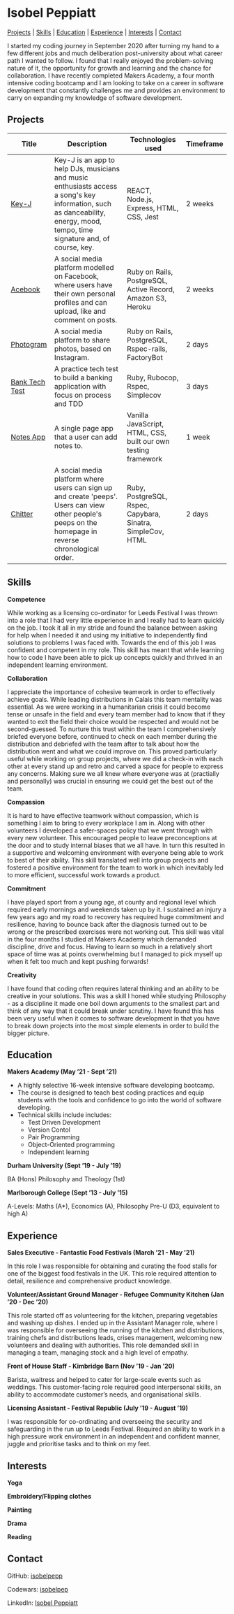 # Isobel Peppiatt

[Projects](#projects) | [Skills](#skills) | [Education](#education) | [Experience](#experience) | [Interests](#interests) | [Contact](#contact)

I started my coding journey in September 2020 after turning my hand to a few different jobs and much deliberation post-university about what career path I wanted to follow. I found that I really enjoyed the problem-solving nature of it, the opportunity for growth and learning and the chance for collaboration. I have recently completed Makers Academy, a four month intensive coding bootcamp and I am looking to take on a career in software development that constantly challenges me and provides an environment to carry on expanding my knowledge of software development. 

## Projects

| Title    | Description | Technologies used | Timeframe |
|----------|-------------|-------------------|-----------|
|[Key-J](https://github.com/isobelpepp/key-j)| Key-J is an app to help DJs, musicians and music enthusiasts access a song's key information, such as danceability, energy, mood, tempo, time signature and, of course, key.| REACT, Node.js, Express, HTML, CSS, Jest | 2 weeks|
|[Acebook](https://github.com/isobelpepp/acebook-danger-noodles)| A social media platform modelled on Facebook, where users have their own personal profiles and can upload, like and comment on posts. | Ruby on Rails, PostgreSQL, Active Record, Amazon S3, Heroku | 2 weeks |
|[Photogram](https://github.com/isobelpepp/photogram) | A social media platform to share photos, based on Instagram. | Ruby on Rails, PostgreSQL, Rspec-rails, FactoryBot | 2 days |
|[Bank Tech Test](https://github.com/isobelpepp/bank-tech-test) | A practice tech test to build a banking application with focus on process and TDD | Ruby, Rubocop, Rspec, Simplecov | 3 days |
|[Notes App](https://github.com/isobelpepp/js-notes-app) | A single page app that a user can add notes to. | Vanilla JavaScript, HTML, CSS, built our own testing framework | 1 week |
|[Chitter](https://github.com/isobelpepp/chitter-challenge)| A social media platform where users can sign up and create 'peeps'. Users can view other people's peeps on the homepage in reverse chronological order. | Ruby, PostgreSQL, Rspec, Capybara, Sinatra, SimpleCov, HTML | 2 days |

## Skills

**Competence**

While working as a licensing co-ordinator for Leeds Festival I was thrown into a role that I had very little experience in and I really had to learn quickly on the job. I took it all in my stride and found the balance between asking for help when I needed it and using my initiative to independently find solutions to problems I was faced with. Towards the end of this job I was confident and competent in my role. This skill has meant that while learning how to code I have been able to pick up concepts quickly and thrived in an independent learning environment. 

**Collaboration**

I appreciate the importance of cohesive teamwork in order to effectively achieve goals. While leading distributions in Calais this team mentality was essential. As we were working in a humanitarian crisis it could become tense or unsafe in the field and every team member had to know that if they wanted to exit the field their choice would be respected and would not be second-guessed. To nurture this trust within the team I comprehensively briefed everyone before, continued to check on each member during the distribution and debriefed with the team after to talk about how the distribution went and what we could improve on. This proved particularly useful while working on group projects, where we did a check-in with each other at every stand up and retro and carved a space for people to express any concerns. Making sure we all knew where everyone was at (practially and personally) was crucial in ensuring we could get the best out of the team.

**Compassion**

It is hard to have effective teamwork without compassion, which is something I aim to bring to every workplace I am in. Along with other volunteers I developed a safer-spaces policy that we went through with every new volunteer. This encouraged people to leave preconceptions at the door and to study internal biases that we all have. In turn this resulted in a supportive and welcoming environment with everyone being able to work to best of their ability. This skill translated well into group projects and fostered a positive environment for the team to work in which inevitably led to more efficient, successful work towards a product.

**Commitment**

I have played sport from a young age, at county and regional level which required early mornings and weekends taken up by it. I sustained an injury a few years ago and my road to recovery has required huge commitment and resilience, having to bounce back after the diagnosis turned out to be wrong or the prescribed exercises were not working out. This skill was vital in the four months I studied at Makers Academy which demanded discipline, drive and focus. Having to learn so much in a relatively short space of time was at points overwhelming but I managed to pick myself up when it felt too much and kept pushing forwards!

**Creativity**

I have found that coding often requires lateral thinking and an ability to be creative in your solutions. This was a skill I honed while studying Philosophy - as a discipline it made one boil down arguments to the smallest part and think of any way that it could break under scrutiny. I have found this has been very useful when it comes to software development in that you have to break down projects into the most simple elements in order to build the bigger picture.


## Education

**Makers Academy (May ’21 - Sept ’21)**

- A highly selective 16-week intensive software developing bootcamp. 
- The course is designed to teach best coding practices and equip students with the tools and confidence to go into the world of software developing. 
- Technical skills include includes:
    - Test Driven Development
    - Version Contol
    - Pair Programming
    - Object-Oriented programming
    - Independent learning


**Durham University (Sept ’19 - July ’19)**

BA (Hons) Philosophy and Theology (1st)


**Marlborough College (Sept ’13 - July ’15)**

A-Levels: Maths (A*), Economics (A), Philosophy Pre-U (D3, equivalent to high A)


## Experience


**Sales Executive - Fantastic Food Festivals (March ’21 - May ’21)**

In this role I was responsible for obtaining and curating the food stalls for one of the biggest food festivals in the UK. This role required attention to detail, resilience and comprehensive product knowledge.

**Volunteer/Assistant Ground Manager - Refugee Community Kitchen (Jan ’20 - Dec ’20)**

This role started off as volunteering for the kitchen, preparing vegetables and washing up dishes. I ended up in the Assistant Manager role, where I was responsible for overseeing the running of the kitchen and distributions, training chefs and distributions leads, crises management, welcoming new volunteers and dealing with authorities. This role demanded skill in managing a team, managing stock and a high level of empathy.

**Front of House Staff - Kimbridge Barn (Nov ’19 - Jan ’20)**

Barista, waitress and helped to cater for large-scale events such as weddings. This customer-facing role required good interpersonal skills, an ability to accommodate customer’s needs, and organisational skills.

**Licensing Assistant - Festival Republic (July ’19 - August ’19)**

I was responsible for co-ordinating and overseeing the security and safeguarding in the run up to Leeds Festival. Required an ability to work in a high pressure work environment in an independent and confident manner, juggle and prioritise tasks and to think on my feet.


## Interests


**Yoga**

**Embroidery/Flipping clothes**

**Painting**

**Drama**

**Reading**


## Contact

GitHub: [isobelpepp](https://github.com/isobelpepp)

Codewars: [isobelpep](https://www.codewars.com/users/isobelpep)

LinkedIn: [Isobel Peppiatt](https://www.linkedin.com/in/isobel-peppiatt-952634221/)
